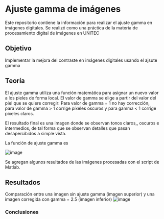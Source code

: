 # Ajuste gamma de imágenes

Este repositorio contiene la información para realizar el ajuste gamma en imágenes digitales. Se realizó como una práctica de la materia de procesamiento  digital de imágenes en UNITEC

## Objetivo

Implementar la mejora del contraste en imágenes digitales usando el ajsute gamma

## Teoría 

El ajuste gamma utiliza una función matemática para asignar un nuevo valor a los pieles de forma local. El valor de gamma se elige a partir del valor del piel que se quiere corregir: Para valor de gamma = 1 no hay corrección, para valor de gamma > 1 corrige píxeles oscuros y para gamma < 1 corrige pixeles claros. 

El resultado final es una imagen donde se observan tonos claros,, oscuros e intermedios, de tal forma que se observan detalles que pasan desapercibidos a simple vista. 

La función de ajuste gamma es 

![image](https://user-images.githubusercontent.com/72757419/192912411-65992c03-1071-46eb-bb86-c73da49831b7.png)

Se agregan algunos resultados  de las imágenes procesadas con el script de Matlab.

## Resultados

Comparación entre una imagen sin ajuste gamma (imagen superior) y una imagen corregida con gamma = 2.5 (imagen inferior)
![image](https://user-images.githubusercontent.com/72757419/192911235-7d040965-b2d7-4f0f-994a-77deacb74497.png)


### Conclusiones  

